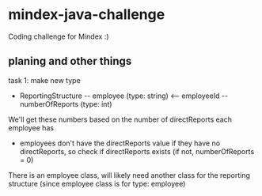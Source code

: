 # mindex-java-challenge
Coding challenge for Mindex :)

## planing and other things
task 1: make new type
- ReportingStructure
-- employee (type: string) <-- employeeId
-- numberOfReports (type: int)

We'll get these numbers based on the number of directReports each employee has
- employees don't have the directReports value if they have no directReports, so check if directReports exists (if not, numberOfReports = 0)

There is an employee class, will likely need another class for the reporting structure (since employee class is for type: employee)
